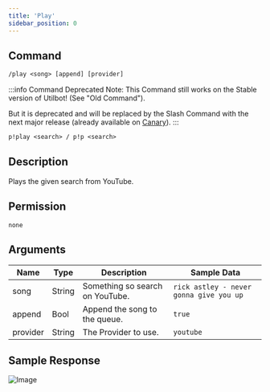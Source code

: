 ```yaml
---
title: 'Play'
sidebar_position: 0
---
```


## Command
```txt title="Slash Command"
/play <song> [append] [provider]
```
:::info Command Deprecated
Note: This Command still works on the Stable version of Utilbot! (See "Old Command").

But it is deprecated and will be replaced by the Slash Command with the next major release (already available on [Canary](../../main/bot_versions#utilbot-canary)).
:::
```txt title="Old Command"
p!play <search> / p!p <search>
```

## Description
Plays the given search from YouTube.

## Permission
`none`

## Arguments
| Name | Type | Description | Sample Data |
| ---- | ---- | ----------- | ----------- |
| song | String | Something so search on YouTube. | `rick astley - never gonna give you up` |
| append | Bool | Append the song to the queue. | `true` |
| provider | String | The Provider to use. | `youtube` |

## Sample Response
![Image](https://cdn.herrtxbias.net/2021-07-09_15-06-01_f203a4c9-9c67-472b-9efe-08271dbd2413.png)
